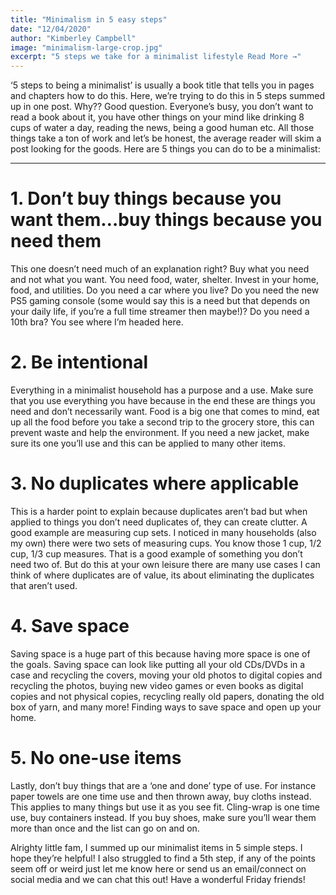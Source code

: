 ```yaml
---
title: "Minimalism in 5 easy steps"
date: "12/04/2020"
author: "Kimberley Campbell"
image: "minimalism-large-crop.jpg"
excerpt: "5 steps we take for a minimalist lifestyle Read More →"
---
```


‘5 steps to being a minimalist’ is usually a book title that tells you in pages and chapters how to do this. Here, we’re trying to do this in 5 steps summed up in one post. Why?? Good question. Everyone’s busy, you don’t want to read a book about it, you have other things on your mind like drinking 8 cups of water a day, reading the news, being a good human etc. All those things take a ton of work and let’s be honest, the average reader will skim a post looking for the goods. Here are 5 things you can do to be a minimalist:
&nbsp;

---

# 1. Don’t buy things because you want them…buy things because you need them

This one doesn’t need much of an explanation right? Buy what you need and not what you want. You need food, water, shelter. Invest in your home, food, and utilities. Do you need a car where you live? Do you need the new PS5 gaming console (some would say this is a need but that depends on your daily life, if you’re a full time streamer then maybe!)? Do you need a 10th bra? You see where I’m headed here.

# 2. Be intentional

Everything in a minimalist household has a purpose and a use. Make sure that you use everything you have because in the end these are things you need and don’t necessarily want. Food is a big one that comes to mind, eat up all the food before you take a second trip to the grocery store, this can prevent waste and help the environment. If you need a new jacket, make sure its one you’ll use and this can be applied to many other items.

# 3. No duplicates where applicable

This is a harder point to explain because duplicates aren’t bad but when applied to things you don’t need duplicates of, they can create clutter. A good example are measuring cup sets. I noticed in many households (also my own) there were two sets of measuring cups. You know those 1 cup, 1/2 cup, 1/3 cup measures. That is a good example of something you don’t need two of. But do this at your own leisure there are many use cases I can think of where duplicates are of value, its about eliminating the duplicates that aren’t used.

# 4. Save space

Saving space is a huge part of this because having more space is one of the goals. Saving space can look like putting all your old CDs/DVDs in a case and recycling the covers, moving your old photos to digital copies and recycling the photos, buying new video games or even books as digital copies and not physical copies, recycling really old papers, donating the old box of yarn, and many more! Finding ways to save space and open up your home.

# 5. No one-use items

Lastly, don’t buy things that are a ‘one and done’ type of use. For instance paper towels are one time use and then thrown away, buy cloths instead. This applies to many things but use it as you see fit. Cling-wrap is one time use, buy containers instead. If you buy shoes, make sure you’ll wear them more than once and the list can go on and on.

Alrighty little fam, I summed up our minimalist items in 5 simple steps. I hope they’re helpful! I also struggled to find a 5th step, if any of the points seem off or weird just let me know here or send us an email/connect on social media and we can chat this out! Have a wonderful Friday friends!
